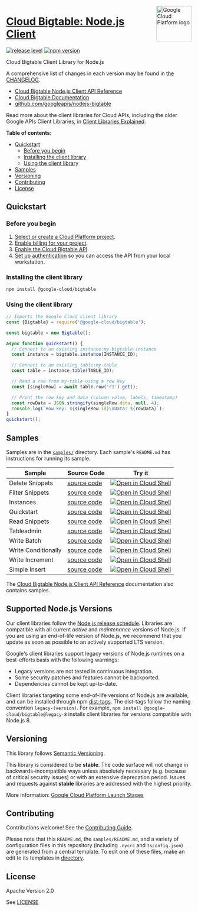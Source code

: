 [//]: # "This README.md file is auto-generated, all changes to this file will be lost."
[//]: # "To regenerate it, use `python -m synthtool`."
<img src="https://avatars2.githubusercontent.com/u/2810941?v=3&s=96" alt="Google Cloud Platform logo" title="Google Cloud Platform" align="right" height="96" width="96"/>

# [Cloud Bigtable: Node.js Client](https://github.com/googleapis/nodejs-bigtable)

[![release level](https://img.shields.io/badge/release%20level-stable-brightgreen.svg?style=flat)](https://cloud.google.com/terms/launch-stages)
[![npm version](https://img.shields.io/npm/v/@google-cloud/bigtable.svg)](https://www.npmjs.com/package/@google-cloud/bigtable)




Cloud Bigtable Client Library for Node.js


A comprehensive list of changes in each version may be found in
[the CHANGELOG](https://github.com/googleapis/nodejs-bigtable/blob/main/CHANGELOG.md).

* [Cloud Bigtable Node.js Client API Reference][client-docs]
* [Cloud Bigtable Documentation][product-docs]
* [github.com/googleapis/nodejs-bigtable](https://github.com/googleapis/nodejs-bigtable)

Read more about the client libraries for Cloud APIs, including the older
Google APIs Client Libraries, in [Client Libraries Explained][explained].

[explained]: https://cloud.google.com/apis/docs/client-libraries-explained

**Table of contents:**


* [Quickstart](#quickstart)
  * [Before you begin](#before-you-begin)
  * [Installing the client library](#installing-the-client-library)
  * [Using the client library](#using-the-client-library)
* [Samples](#samples)
* [Versioning](#versioning)
* [Contributing](#contributing)
* [License](#license)

## Quickstart

### Before you begin

1.  [Select or create a Cloud Platform project][projects].
1.  [Enable billing for your project][billing].
1.  [Enable the Cloud Bigtable API][enable_api].
1.  [Set up authentication][auth] so you can access the
    API from your local workstation.

### Installing the client library

```bash
npm install @google-cloud/bigtable
```


### Using the client library

```javascript
// Imports the Google Cloud client library
const {Bigtable} = require('@google-cloud/bigtable');

const bigtable = new Bigtable();

async function quickstart() {
  // Connect to an existing instance:my-bigtable-instance
  const instance = bigtable.instance(INSTANCE_ID);

  // Connect to an existing table:my-table
  const table = instance.table(TABLE_ID);

  // Read a row from my-table using a row key
  const [singleRow] = await table.row('r1').get();

  // Print the row key and data (column value, labels, timestamp)
  const rowData = JSON.stringify(singleRow.data, null, 4);
  console.log(`Row key: ${singleRow.id}\nData: ${rowData}`);
}
quickstart();

```



## Samples

Samples are in the [`samples/`](https://github.com/googleapis/nodejs-bigtable/tree/main/samples) directory. Each sample's `README.md` has instructions for running its sample.

| Sample                      | Source Code                       | Try it |
| --------------------------- | --------------------------------- | ------ |
| Delete Snippets | [source code](https://github.com/googleapis/nodejs-bigtable/blob/main/samples/deleteSnippets.js) | [![Open in Cloud Shell][shell_img]](https://console.cloud.google.com/cloudshell/open?git_repo=https://github.com/googleapis/nodejs-bigtable&page=editor&open_in_editor=samples/deleteSnippets.js,samples/README.md) |
| Filter Snippets | [source code](https://github.com/googleapis/nodejs-bigtable/blob/main/samples/filterSnippets.js) | [![Open in Cloud Shell][shell_img]](https://console.cloud.google.com/cloudshell/open?git_repo=https://github.com/googleapis/nodejs-bigtable&page=editor&open_in_editor=samples/filterSnippets.js,samples/README.md) |
| Instances | [source code](https://github.com/googleapis/nodejs-bigtable/blob/main/samples/instances.js) | [![Open in Cloud Shell][shell_img]](https://console.cloud.google.com/cloudshell/open?git_repo=https://github.com/googleapis/nodejs-bigtable&page=editor&open_in_editor=samples/instances.js,samples/README.md) |
| Quickstart | [source code](https://github.com/googleapis/nodejs-bigtable/blob/main/samples/quickstart.js) | [![Open in Cloud Shell][shell_img]](https://console.cloud.google.com/cloudshell/open?git_repo=https://github.com/googleapis/nodejs-bigtable&page=editor&open_in_editor=samples/quickstart.js,samples/README.md) |
| Read Snippets | [source code](https://github.com/googleapis/nodejs-bigtable/blob/main/samples/readSnippets.js) | [![Open in Cloud Shell][shell_img]](https://console.cloud.google.com/cloudshell/open?git_repo=https://github.com/googleapis/nodejs-bigtable&page=editor&open_in_editor=samples/readSnippets.js,samples/README.md) |
| Tableadmin | [source code](https://github.com/googleapis/nodejs-bigtable/blob/main/samples/tableadmin.js) | [![Open in Cloud Shell][shell_img]](https://console.cloud.google.com/cloudshell/open?git_repo=https://github.com/googleapis/nodejs-bigtable&page=editor&open_in_editor=samples/tableadmin.js,samples/README.md) |
| Write Batch | [source code](https://github.com/googleapis/nodejs-bigtable/blob/main/samples/writeBatch.js) | [![Open in Cloud Shell][shell_img]](https://console.cloud.google.com/cloudshell/open?git_repo=https://github.com/googleapis/nodejs-bigtable&page=editor&open_in_editor=samples/writeBatch.js,samples/README.md) |
| Write Conditionally | [source code](https://github.com/googleapis/nodejs-bigtable/blob/main/samples/writeConditionally.js) | [![Open in Cloud Shell][shell_img]](https://console.cloud.google.com/cloudshell/open?git_repo=https://github.com/googleapis/nodejs-bigtable&page=editor&open_in_editor=samples/writeConditionally.js,samples/README.md) |
| Write Increment | [source code](https://github.com/googleapis/nodejs-bigtable/blob/main/samples/writeIncrement.js) | [![Open in Cloud Shell][shell_img]](https://console.cloud.google.com/cloudshell/open?git_repo=https://github.com/googleapis/nodejs-bigtable&page=editor&open_in_editor=samples/writeIncrement.js,samples/README.md) |
| Simple Insert | [source code](https://github.com/googleapis/nodejs-bigtable/blob/main/samples/writeSimple.js) | [![Open in Cloud Shell][shell_img]](https://console.cloud.google.com/cloudshell/open?git_repo=https://github.com/googleapis/nodejs-bigtable&page=editor&open_in_editor=samples/writeSimple.js,samples/README.md) |



The [Cloud Bigtable Node.js Client API Reference][client-docs] documentation
also contains samples.

## Supported Node.js Versions

Our client libraries follow the [Node.js release schedule](https://github.com/nodejs/release#release-schedule).
Libraries are compatible with all current _active_ and _maintenance_ versions of
Node.js.
If you are using an end-of-life version of Node.js, we recommend that you update
as soon as possible to an actively supported LTS version.

Google's client libraries support legacy versions of Node.js runtimes on a
best-efforts basis with the following warnings:

* Legacy versions are not tested in continuous integration.
* Some security patches and features cannot be backported.
* Dependencies cannot be kept up-to-date.

Client libraries targeting some end-of-life versions of Node.js are available, and
can be installed through npm [dist-tags](https://docs.npmjs.com/cli/dist-tag).
The dist-tags follow the naming convention `legacy-(version)`.
For example, `npm install @google-cloud/bigtable@legacy-8` installs client libraries
for versions compatible with Node.js 8.

## Versioning

This library follows [Semantic Versioning](http://semver.org/).



This library is considered to be **stable**. The code surface will not change in backwards-incompatible ways
unless absolutely necessary (e.g. because of critical security issues) or with
an extensive deprecation period. Issues and requests against **stable** libraries
are addressed with the highest priority.






More Information: [Google Cloud Platform Launch Stages][launch_stages]

[launch_stages]: https://cloud.google.com/terms/launch-stages

## Contributing

Contributions welcome! See the [Contributing Guide](https://github.com/googleapis/nodejs-bigtable/blob/main/CONTRIBUTING.md).

Please note that this `README.md`, the `samples/README.md`,
and a variety of configuration files in this repository (including `.nycrc` and `tsconfig.json`)
are generated from a central template. To edit one of these files, make an edit
to its templates in
[directory](https://github.com/googleapis/synthtool).

## License

Apache Version 2.0

See [LICENSE](https://github.com/googleapis/nodejs-bigtable/blob/main/LICENSE)

[client-docs]: https://cloud.google.com/nodejs/docs/reference/bigtable/latest
[product-docs]: https://cloud.google.com/bigtable
[shell_img]: https://gstatic.com/cloudssh/images/open-btn.png
[projects]: https://console.cloud.google.com/project
[billing]: https://support.google.com/cloud/answer/6293499#enable-billing
[enable_api]: https://console.cloud.google.com/flows/enableapi?apiid=bigtable.googleapis.com
[auth]: https://cloud.google.com/docs/authentication/external/set-up-adc-local
